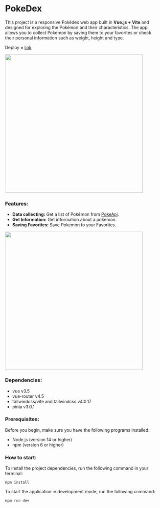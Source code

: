 # PokeDex

This project is a responsive Pokédex web app built in **Vue.js + Vite** and designed for exploring the Pokémon and their characteristics.
The app allows you to collect Pokemon by saving them to your favorites or check their personal information such as weight, height and type.

Deploy = [link](https://pokedex-psi-hazel.vercel.app/welcome)

<img src="https://github.com/user-attachments/assets/7398c77e-7af3-41ba-862e-8338f15629dd" width="450px"/>

<img src="https://github.com/user-attachments/assets/57ad397c-6c86-4cc1-83aa-a939a7ff2d54" width="0px"/>

### Features:
- **Data collecting:** Get a list of Pokémon from [PokeApi](https://pokeapi.co/).
- **Get Information:** Get information about a pokemon.
- **Saving Favorites:** Save Pokemon to your Favorites.

<img src="https://github.com/user-attachments/assets/e3995cf4-1df0-418f-b561-f561e480965e" width="450px"/>

### Dependencies:
- vue v3.5
- vue-router v4.5
- tailwindcss/vite and tailwindcss v4.0.17
- pinia v3.0.1

### Prerequisites:
Before you begin, make sure you have the following programs installed:
- Node.js (version 14 or higher)
- npm (version 6 or higher)

### How to start:
To install the project dependencies, run the following command in your terminal:
```text
npm install
```

To start the application in development mode, run the following command:
```text
npm run dev
```




